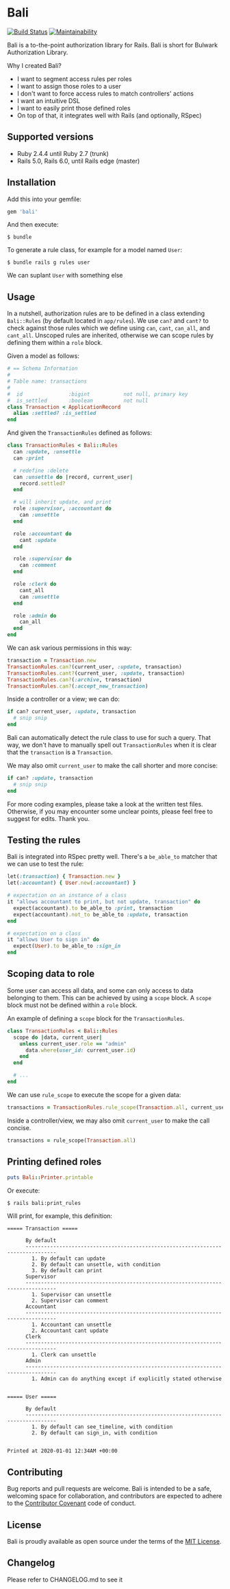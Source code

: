 # Bali

[![Build Status](https://travis-ci.org/adamnoto/bali.svg?branch=release)](https://travis-ci.org/adamnoto/bali) [![Maintainability](https://api.codeclimate.com/v1/badges/7d8f2d978205bb768d06/maintainability)](https://codeclimate.com/github/adamnoto/bali/maintainability)

Bali is a to-the-point authorization library for Rails. Bali is short for Bulwark Authorization Library.

Why I created Bali?

- I want to segment access rules per roles
- I want to assign those roles to a user
- I don't want to force access rules to match controllers' actions
- I want an intuitive DSL
- I want to easily print those defined roles
- On top of that, it integrates well with Rails (and optionally, RSpec)

## Supported versions

* Ruby 2.4.4 until Ruby 2.7 (trunk)
* Rails 5.0, Rails 6.0, until Rails edge (master)

## Installation

Add this into your gemfile:

```ruby
gem 'bali'
```

And then execute:

    $ bundle

To generate a rule class, for example for a model named `User`:

    $ bundle rails g rules user

We can suplant `User` with something else

## Usage

In a nutshell, authorization rules are to be defined in a class extending `Bali::Rules` (by default located in `app/rules`). We use `can?` and `cant?` to check against those rules which we define using `can`, `cant`, `can_all`, and `cant_all`. Unscoped rules are inherited, otherwise we can scope rules by defining them within a `role` block.

Given a model as follows:

```ruby
# == Schema Information
#
# Table name: transactions
#
#  id               :bigint           not null, primary key
#  is_settled       :boolean          not null
class Transaction < ApplicationRecord
  alias :settled? :is_settled
end
```

And given the `TransactionRules` defined as follows:

```ruby
class TransactionRules < Bali::Rules
  can :update, :unsettle
  can :print

  # redefine :delete
  can :unsettle do |record, current_user|
    record.settled?
  end

  # will inherit update, and print
  role :supervisor, :accountant do
    can :unsettle
  end

  role :accountant do
    cant :update
  end

  role :supervisor do
    can :comment
  end

  role :clerk do
    cant_all
    can :unsettle
  end

  role :admin do
    can_all
  end
end
```

We can ask various permissions in this way:

```ruby
transaction = Transaction.new
TransactionRules.can?(current_user, :update, transaction)
TransactionRules.cant?(current_user, :update, transaction)
TransactionRules.can?(:archive, transaction)
TransactionRules.can?(:accept_new_transaction)
```

Inside a controller or a view; we can do:

```ruby
if can? current_user, :update, transaction
  # snip snip
end
```

Bali can automatically detect the rule class to use for such a query. That way, we don't have to manually spell out `TransactionRules` when it is clear that the `transaction` is a `Transaction`.

We may also omit `current_user` to make the call shorter and more concise:

```ruby
if can? :update, transaction
  # snip snip
end
```

For more coding examples, please take a look at the written test files. Otherwise, if you may encounter some unclear points, please feel free to suggest for edits. Thank you.

## Testing the rules

Bali is integrated into RSpec pretty well. There's a `be_able_to` matcher that we can use to test the rule:

```ruby
let(:transaction) { Transaction.new }
let(:accountant) { User.new(:accountant) }

# expectation on an instance of a class
it "allows accountant to print, but not update, transaction" do
  expect(accountant).to be_able_to :print, transaction
  expect(accountant).not_to be_able_to :update, transaction
end

# expectation on a class
it "allows User to sign in" do
  expect(User).to be_able_to :sign_in
end
```

## Scoping data to role

Some user can access all data, and some can only access to data belonging to them. This can be achieved by using a `scope` block. A `scope` block must not be defined within a `role` block.

An example of defining a `scope` block for the `TransactionRules`.

```ruby
class TransactionRules < Bali::Rules
  scope do |data, current_user|
    unless current_user.role == "admin"
      data.where(user_id: current_user.id)
    end
  end

  # ...
end
```

We can use `rule_scope` to execute the scope for a given data:

```ruby
transactions = TransactionRules.rule_scope(Transaction.all, current_user)
```

Inside a controller/view, we may also omit `current_user` to make the call concise.

```ruby
transactions = rule_scope(Transaction.all)
```

## Printing defined roles

```ruby
puts Bali::Printer.printable
```

Or execute:

```
$ rails bali:print_rules
```

Will print, for example, this definition:

```
===== Transaction =====

      By default
      --------------------------------------------------------------------------------
        1. By default can update
        2. By default can unsettle, with condition
        3. By default can print
      Supervisor
      --------------------------------------------------------------------------------
        1. Supervisor can unsettle
        2. Supervisor can comment
      Accountant
      --------------------------------------------------------------------------------
        1. Accountant can unsettle
        2. Accountant cant update
      Clerk
      --------------------------------------------------------------------------------
        1. Clerk can unsettle
      Admin
      --------------------------------------------------------------------------------
        1. Admin can do anything except if explicitly stated otherwise


===== User =====

      By default
      --------------------------------------------------------------------------------
        1. By default can see_timeline, with condition
        2. By default can sign_in, with condition


Printed at 2020-01-01 12:34AM +00:00
```

## Contributing

Bug reports and pull requests are welcome. Bali is intended to be a safe, welcoming space for collaboration, and contributors are expected to adhere to the [Contributor Covenant](contributor-covenant.org) code of conduct.

## License

Bali is proudly available as open source under the terms of the [MIT License](http://opensource.org/licenses/MIT).

## Changelog

Please refer to CHANGELOG.md to see it

